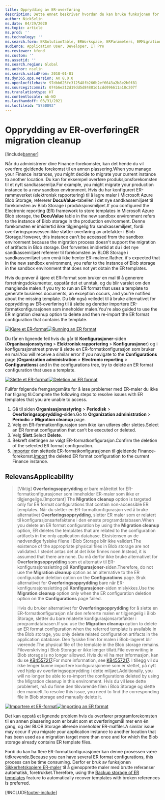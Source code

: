```yaml
---
title: Opprydding av ER-overføring
description: Dette emnet beskriver hvordan du kan bruke funksjonen for ER-overføringsopprydding til å løse problemer med ER-maler.
author: NickSelin
ms.date: 04/29/2020
ms.topic: article
ms.prod: ''
ms.technology: ''
ms.search.form: ERSolutionTable, ERWorkspace, ERParameters, ERMigrationCleanup
audience: Application User, Developer, IT Pro
ms.reviewer: kfend
ms.custom: ''
ms.assetid: ''
ms.search.region: Global
ms.author: nselin
ms.search.validFrom: 2018-01-01
ms.dyn365.ops.version: AX 8.0.0
ms.openlocfilehash: 97dbb625fc312548fb266b2ef6643a2b8e2b0f81
ms.sourcegitcommit: 074b6e212d19dd5d84881d1cdd096611a18c207f
ms.translationtype: HT
ms.contentlocale: nb-NO
ms.lasthandoff: 03/31/2021
ms.locfileid: "5750892"
---
```

# <a name="er-migration-cleanup"></a><span data-ttu-id="ad884-103">Opprydding av ER-overføring</span><span class="sxs-lookup"><span data-stu-id="ad884-103">ER migration cleanup</span></span> 

[!include[banner](../includes/banner.md)]

<span data-ttu-id="ad884-104">Når du administrerer dine Finance-forekomster, kan det hende du vil overføre gjeldende forekomst til en annen plassering.</span><span class="sxs-lookup"><span data-stu-id="ad884-104">When you manage your Finance instances, you might decide to migrate your current instance to another location.</span></span> <span data-ttu-id="ad884-105">Du kan for eksempel overføre produksjonsforekomsten til et nytt sandkassemiljø.</span><span class="sxs-lookup"><span data-stu-id="ad884-105">For example, you might migrate your production instance to a new sandbox environment.</span></span> <span data-ttu-id="ad884-106">Hvis du har konfigurert ER-rammeverket (elektronisk rapportering) til å lagre maler i Microsoft Azure Blob Storage, refererer **DocuValue**-tabellen i det nye sandkassemiljøet til forekomsten av Blob Storage i produksjonsmiljøet.</span><span class="sxs-lookup"><span data-stu-id="ad884-106">If you configured the Electronic reporting (ER) framework to store templates in Microsoft Azure Blob storage, the **DocuValue** table in the new sandbox environment refers to the instance of Blob storage in the production environment.</span></span> <span data-ttu-id="ad884-107">Denne forekomsten er imidlertid ikke tilgjengelig fra sandkassemiljøet, fordi overføringsprosessen ikke støtter overføring av artefakter i Blob Storage.</span><span class="sxs-lookup"><span data-stu-id="ad884-107">However, this instance can't be accessed from the sandbox environment because the migration process doesn't support the migration of artifacts in Blob storage.</span></span> <span data-ttu-id="ad884-108">Det forventes imidlertid at du i det nye sandkassemiljøet refererer til forekomsten av BLOB Storage i sandkassemiljøet som ennå ikke henter ER-malene.</span><span class="sxs-lookup"><span data-stu-id="ad884-108">Rather, it's expected that in the new sandbox environment, you refer to the instance of Blob storage in the sandbox environment that does not yet obtain the ER templates.</span></span>

<span data-ttu-id="ad884-109">Hvis du prøver å kjøre et ER-format som bruker en mal til å generere forretningsdokumenter, oppstår det et unntak, og du blir varslet om den manglende malen.</span><span class="sxs-lookup"><span data-stu-id="ad884-109">If you try to run an ER format that uses a template to generate business documents, an exception occurs, and you're notified about the missing template.</span></span> <span data-ttu-id="ad884-110">Du blir også veiledet til å bruke alternativet for opprydding av ER-overføring til å slette og deretter importere ER-formatkonfigurasjonen som inneholder malen.</span><span class="sxs-lookup"><span data-stu-id="ad884-110">You're also guided to use the ER migration cleanup option to delete and then re-import the ER format configuration that contains the template.</span></span>

<span data-ttu-id="ad884-111">[![Kjøre et ER-format](./media/er-migration-cleanup-run.png)](./media/er-migration-cleanup-run.png)</span><span class="sxs-lookup"><span data-stu-id="ad884-111">[![Running an ER format](./media/er-migration-cleanup-run.png)](./media/er-migration-cleanup-run.png)</span></span>

<span data-ttu-id="ad884-112">Du får en lignende feil hvis du går til **Konfigurasjoner**-siden (**Organisasjonsstyring** \> **Elektronisk rapportering** \> **Konfigurasjoner**) og i konfigurasjonstreet prøver å slette en ER-formatkonfigurasjon som bruker en mal.</span><span class="sxs-lookup"><span data-stu-id="ad884-112">You will receive a similar error if you navigate to the **Configurations** page (**Organization administration** \> **Electronic reporting** \> **Configurations**) and in the configurations tree, try to delete an ER format configuration that uses a template.</span></span>

<span data-ttu-id="ad884-113">[![Slette et ER-format](./media/er-migration-cleanup-delete.png)](./media/er-migration-cleanup-delete.png)</span><span class="sxs-lookup"><span data-stu-id="ad884-113">[![Deletion an ER format](./media/er-migration-cleanup-delete.png)](./media/er-migration-cleanup-delete.png)</span></span>

<span data-ttu-id="ad884-114">Fullfør følgende fremgangsmåte for å løse problemer med ER-maler du ikke har tilgang til.</span><span class="sxs-lookup"><span data-stu-id="ad884-114">Complete the following steps to resolve issues with ER templates that you are unable to access.</span></span>

1.  <span data-ttu-id="ad884-115">Gå til siden **Organisasjonsstyring** \> **Periodisk** \> **Overføringsopprydding**-siden.</span><span class="sxs-lookup"><span data-stu-id="ad884-115">Go to **Organization administration** \> **Periodic** \> **Migration cleanup** page.</span></span>
2.  <span data-ttu-id="ad884-116">Velg en ER-formatkonfigurasjon som ikke kan utføres eller slettes.</span><span class="sxs-lookup"><span data-stu-id="ad884-116">Select an ER format configuration that can’t be executed or deleted.</span></span>
3.  <span data-ttu-id="ad884-117">Velg **Slett**.</span><span class="sxs-lookup"><span data-stu-id="ad884-117">Select **Delete**.</span></span>
4.  <span data-ttu-id="ad884-118">Bekreft slettingen av valgt ER-formatkonfigurasjon.</span><span class="sxs-lookup"><span data-stu-id="ad884-118">Confirm the deletion of the selected ER format configuration.</span></span>
5.  <span data-ttu-id="ad884-119">[Importer](download-electronic-reporting-configuration-lcs.md) den slettede ER-formatkonfigurasjonen til gjeldende Finance-forekomst.</span><span class="sxs-lookup"><span data-stu-id="ad884-119">[Import](download-electronic-reporting-configuration-lcs.md) the deleted ER format configuration to the current Finance instance.</span></span>

## <a name="applicability"></a><span data-ttu-id="ad884-120">Relevans</span><span class="sxs-lookup"><span data-stu-id="ad884-120">Applicability</span></span>

> <span data-ttu-id="ad884-121">[Viktig] **Overføringsopprydding** er bare målrettet for ER-formatkonfigurasjoner som inneholder ER-maler som ikke er tilgjengelige.</span><span class="sxs-lookup"><span data-stu-id="ad884-121">[Important] The **Migration cleanup** option is targeted only for ER format configurations that contain non-accessible ER templates.</span></span> <span data-ttu-id="ad884-122">Når du sletter en ER-formatkonfigurasjon ved å bruke alternativet **Overføringsopprydding**, sletter ER maler som er relatert til konfigurasjonsartefaktene i den eneste programdatabasen.</span><span class="sxs-lookup"><span data-stu-id="ad884-122">When you delete an ER format configuration by using the **Migration cleanup** option, ER deletes the templates that are related to the configuration artifacts in the only application database.</span></span> <span data-ttu-id="ad884-123">Eksistensen av de nødvendige fysiske filene i Blob Storage blir ikke validert.</span><span class="sxs-lookup"><span data-stu-id="ad884-123">The existence of the appropriate physical files in Blob storage are not validated.</span></span> <span data-ttu-id="ad884-124">I stedet antas det at det ikke finnes noen.</span><span class="sxs-lookup"><span data-stu-id="ad884-124">Instead, it is assumed that there are none.</span></span> <span data-ttu-id="ad884-125">Du må derfor ikke bruke alternativet for **Overføringsopprydding** som et alternativ til ER-konfigurasjonssletting på **Konfigurasjoner**-siden.</span><span class="sxs-lookup"><span data-stu-id="ad884-125">Therefore, do not use the **Migration cleanup** option as an alternative to the ER configuration deletion option on the **Configurations** page.</span></span> <span data-ttu-id="ad884-126">Bruk alternativet for **Overføringsopprydding** bare når ER-konfigurasjonssletting på **Konfigurasjoner**-siden mislykkes.</span><span class="sxs-lookup"><span data-stu-id="ad884-126">Use the **Migration cleanup** option only when the ER configuration deletion option on the **Configurations** page failed.</span></span>
>
> <span data-ttu-id="ad884-127">Hvis du bruker alternativet for **Overføringsopprydding** for å slette en ER-formatkonfigurasjon når den refererte malen er tilgjengelig i Blob Storage, sletter du bare relaterte konfigurasjonsartefakter i programdatabasen.</span><span class="sxs-lookup"><span data-stu-id="ad884-127">If you use the **Migration cleanup** option to delete an ER format configuration when the referred template is available in the Blob storage, you only delete related configuration artifacts in the application database.</span></span> <span data-ttu-id="ad884-128">Den fysiske filen for malen i Blob-lageret blir værende.</span><span class="sxs-lookup"><span data-stu-id="ad884-128">The physical file of the template in the Blob storage remains.</span></span> <span data-ttu-id="ad884-129">Filoverskriving i Blob Storage er ikke lenger tillatt.</span><span class="sxs-lookup"><span data-stu-id="ad884-129">File overwriting in Blob storage is no longer allowed.</span></span> <span data-ttu-id="ad884-130">Hvis du vil ha mer informasjon, kan du se [KB4557217](https://fix.lcs.dynamics.com/Issue/Details?kb=4557217).</span><span class="sxs-lookup"><span data-stu-id="ad884-130">For more information, see [KB4557217](https://fix.lcs.dynamics.com/Issue/Details?kb=4557217).</span></span> <span data-ttu-id="ad884-131">I tillegg vil du ikke lenger kunne importere konfigurasjonene som er slettet, på nytt ved hjelp av overføringsopprydding i dette miljøet.</span><span class="sxs-lookup"><span data-stu-id="ad884-131">Additionally, you will no longer be able to re-import the configurations deleted by using the Migration cleanup in this environment.</span></span> <span data-ttu-id="ad884-132">Hvis du vil løse dette problemet, må du finne den tilsvarende filen i Blob Storage og slette den manuelt.</span><span class="sxs-lookup"><span data-stu-id="ad884-132">To resolve this issue, you need to find the corresponding file in Blob storage and manually delete it.</span></span>

<span data-ttu-id="ad884-133">[![Importere et ER-format](./media/er-migration-cleanup-import.png)](./media/er-migration-cleanup-import.png)</span><span class="sxs-lookup"><span data-stu-id="ad884-133">[![Importing an ER format](./media/er-migration-cleanup-import.png)](./media/er-migration-cleanup-import.png)</span></span>

<span data-ttu-id="ad884-134">Det kan oppstå et lignende problem hvis du overfører programforekomsten til en annen plassering som er brukt som et overføringsmål mer enn én gang, og der BLOB Storage allerede inneholder ER-malfiler.</span><span class="sxs-lookup"><span data-stu-id="ad884-134">A similar issue may occur if you migrate your application instance to another location that has been used as a migration target more than once and for which the Blob storage already contains ER template files.</span></span>

<span data-ttu-id="ad884-135">Fordi du kan ha flere ER-formatkonfigurasjoner kan denne prosessen være tidkrevende.</span><span class="sxs-lookup"><span data-stu-id="ad884-135">Because you can have several ER format configurations, this process can be time consuming.</span></span> <span data-ttu-id="ad884-136">Derfor er bruk av funksjonen [Sikkerhetskopiere ER-maler](er-backup-storage-templates.md) til å gjenopprette maler med brutte referanser automatisk, foretrukket.</span><span class="sxs-lookup"><span data-stu-id="ad884-136">Therefore, using the [Backup storage of ER templates](er-backup-storage-templates.md) feature to automatically recover templates with broken references is preferred.</span></span>


[!INCLUDE[footer-include](../../../includes/footer-banner.md)]